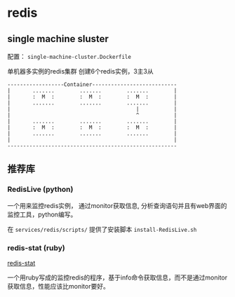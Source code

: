 # redis

## single machine sluster

配置： `single-machine-cluster.Dockerfile`

单机器多实例的redis集群
创建6个redis实例，3主3从

```
------------------Container---------------------------
|       .......        .......        .......        |
|       :  M  :        :  M  :        :  M  :        |
|       .......        .......        .......        |
|                                        |           |
|                                        ^           |
|       .......        .......        .......        |
|       :  M  :        :  M  :        :  M  :        |
|       .......        .......        .......        |
|                                                    | 
------------------------------------------------------
```

## 推荐库

### RedisLive (python)

一个用来监控redis实例， 通过monitor获取信息, 分析查询语句并且有web界面的监控工具，python编写。

在 `services/redis/scripts/` 提供了安装脚本 `install-RedisLive.sh`

### redis-stat (ruby)

[redis-stat](https://github.com/junegunn/redis-stat)

  一个用ruby写成的监控redis的程序，基于info命令获取信息，而不是通过monitor获取信息，性能应该比monitor要好。
